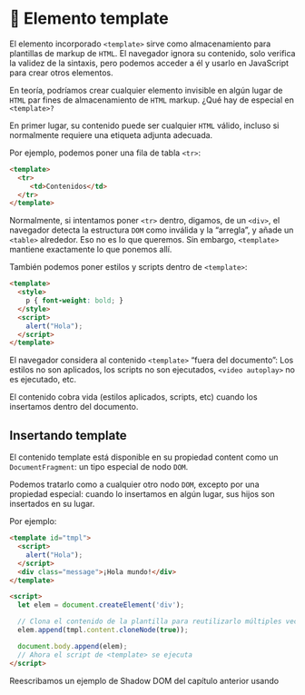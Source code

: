 # 📖 Elemento template

El elemento incorporado `<template>` sirve como almacenamiento para plantillas de markup de `HTML`. El navegador ignora su contenido, solo verifica la validez de la sintaxis, pero podemos acceder a él y usarlo en JavaScript para crear otros elementos.

En teoría, podríamos crear cualquier elemento invisible en algún lugar de `HTML` par fines de almacenamiento de `HTML` markup. ¿Qué hay de especial en `<template>?`

En primer lugar, su contenido puede ser cualquier `HTML` válido, incluso si normalmente requiere una etiqueta adjunta adecuada.

Por ejemplo, podemos poner una fila de tabla `<tr>`:

````html
<template>
  <tr>
     <td>Contenidos</td>
  </tr>
</template>
````

Normalmente, si intentamos poner `<tr>` dentro, digamos, de un `<div>`, el navegador detecta la estructura `DOM` como inválida y la “arregla”, y añade un `<table>` alrededor. Eso no es lo que queremos. Sin embargo, `<template>` mantiene exactamente lo que ponemos allí.

También podemos poner estilos y scripts dentro de `<template>`:

````html
<template>
  <style>
    p { font-weight: bold; }
  </style>
  <script>
    alert("Hola");
  </script>
</template>
````

El navegador considera al contenido `<template>` “fuera del documento”: Los estilos no son aplicados, los scripts no son ejecutados, `<video autoplay>` no es ejecutado, etc.

El contenido cobra vida (estilos aplicados, scripts, etc) cuando los insertamos dentro del documento.

## Insertando template

El contenido template está disponible en su propiedad content como un `DocumentFragment`: un tipo especial de nodo `DOM`.

Podemos tratarlo como a cualquier otro nodo `DOM`, excepto por una propiedad especial: cuando lo insertamos en algún lugar, sus hijos son insertados en su lugar.

Por ejemplo:

````html
<template id="tmpl">
  <script>
    alert("Hola");
  </script>
  <div class="message">¡Hola mundo!</div>
</template>

<script>
  let elem = document.createElement('div');

  // Clona el contenido de la plantilla para reutilizarlo múltiples veces
  elem.append(tmpl.content.cloneNode(true));

  document.body.append(elem);
  // Ahora el script de <template> se ejecuta
</script>
````

Reescribamos un ejemplo de Shadow DOM del capítulo anterior usando <template>:

````html
<template id="tmpl">
  <style> p { font-weight: bold; } </style>
  <p id="message"></p>
</template>

<div id="elem">Haz clic sobre mi</div>

<script>
  elem.onclick = function() {
    elem.attachShadow({mode: 'open'});

    elem.shadowRoot.append(tmpl.content.cloneNode(true)); // (*)

    elem.shadowRoot.getElementById('message').innerHTML = "¡Saludos desde las sombras!";
  };
</script>
````

En la línea `(*)`, cuando clonamos e insertamos tmpl.content como su DocumentFragment, sus hijos (`<style>`, `<p>`) se insertan en su lugar.

Ellos forman el shadow DOM:

````html
<div id="elem">
  #shadow-root
    <style> p { font-weight: bold; } </style>
    <p id="message"></p>
</div>
````

## Resumen

Para resumir:

* El contenido `<template>` puede ser cualquier `HTML` sintácticamente correcto.
* El contenido `<template>` es considerado “fuera del documento”, para que no afecte a nada.
* Podemos acceder a template.content desde JavaScript, y clonarlo para reusarlo en un nuevo componente.

La etiqueta `<template>` es bastante única, ya que:

* El navegador comprueba la sintaxis `HTML` dentro de él (lo opuesto a usar una plantilla string dentro de un script).
* …Pero aún permite el uso de cualquier etiqueta `HTML` de alto nivel, incluso aquellas que no tienen sentido sin un envoltorio adecuado (por ej.`<tr>`).
* El contenido se vuelve interactivo cuando es insertado en el documento: los scripts se ejecutan, `<video autoplay> se reproduce, etc.

El elemento `<template>` no ofrece ningún mecanismo de iteración, enlazamiento de datos o sustitución de variables, pero podemos implementar los que están por encima.
  
---
[⬅️ volver](https://github.com/VictorHugoAguilar/javascript-interview-questions-explained/blob/main/theory-web-components/readme.md)
